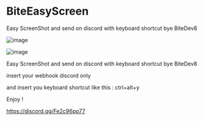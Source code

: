 # BiteEasyScreen

Easy ScreenShot and send on discord with keyboard shortcut bye BiteDev8

![image](https://user-images.githubusercontent.com/113308968/190927505-966e8a09-6c87-4bd3-8ec6-3cb534a3ac9e.png)

![image](https://user-images.githubusercontent.com/113308968/190927508-1d49ce93-36ca-436f-ad05-fa0bb06ae5ef.png)

Easy ScreenShot and send on discord with keyboard shortcut bye BiteDev8


insert your webhook discord only

and insert you keyboard shortcut like this : ctrl+alt+y

Enjoy !

https://discord.gg/Fe2c96pp77
